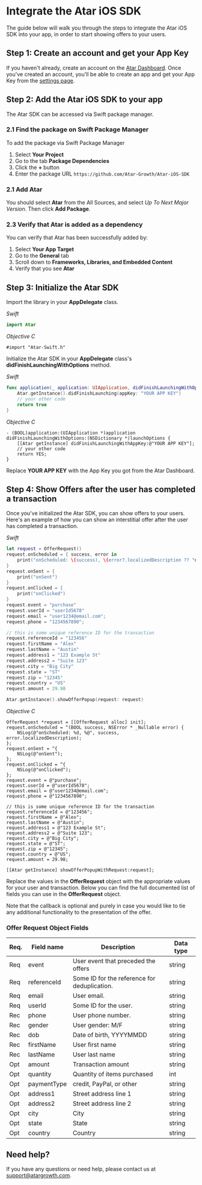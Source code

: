 # Integrate the Atar iOS SDK

The guide below will walk you through the steps to integrate the Atar iOS SDK into your app, in order to start showing offers to your users.

## Step 1: Create an account and get your App Key

If you haven't already, create an account on the [Atar Dashboard](https://app.atargrowth.com/). Once you've created an account, you'll be able to create an app and get your App Key from the [settings page](https://app.atargrowth.com/settings).

## Step 2: Add the Atar iOS SDK to your app

The Atar SDK can be accessed via Swift package manager.

### 2.1 Find the package on Swift Package Manager

To add the package via Swift Package Manager

1. Select <b>Your Project</b>
2. Go to the tab <b>Package Dependencies</b>
3. Click the <b>+</b> button
4. Enter the package URL `https://github.com/Atar-Growth/Atar-iOS-SDK`

### 2.1 Add Atar

You should select <b>Atar</b> from the All Sources, and select <i>Up To Next Major Version</i>. Then click <b>Add Package</b>.

### 2.3 Verify that Atar is added as a dependency

You can verify that Atar has been successfully added by:

1. Select <b>Your App Target</b>
2. Go to the <b>General</b> tab
3. Scroll down to <b>Frameworks, Libraries, and Embedded Content</b>
4. Verify that you see <b>Atar</b>

## Step 3: Initialize the Atar SDK

Import the library in your **AppDelegate** class.

*Swift*

``` swift
import Atar
```

*Objective C*

``` objc
#import "Atar-Swift.h"
```

Initialize the Atar SDK in your **AppDelegate** class's **didFinishLaunchingWithOptions** method.


*Swift*

``` swift
func application(_ application: UIApplication, didFinishLaunchingWithOptions launchOptions: [UIApplication.LaunchOptionsKey: Any]?) -> Bool {
    Atar.getInstance().didFinishLaunching(appKey: "YOUR APP KEY")
    // your other code
    return true
}
```

*Objective C*

``` objc
- (BOOL)application:(UIApplication *)application didFinishLaunchingWithOptions:(NSDictionary *)launchOptions {
    [[Atar getInstance] didFinishLaunchingWithAppKey:@"YOUR APP KEY"];
    // your other code
    return YES;
}
```

Replace **YOUR APP KEY** with the App Key you got from the Atar Dashboard.

## Step 4: Show Offers after the user has completed a transaction

Once you've initialized the Atar SDK, you can show offers to your users. Here's an example of how you can show an interstitial offer after the user has completed a transaction.

*Swift*

```swift
let request = OfferRequest()
request.onScheduled = { success, error in
    print("onScheduled: \(success), \(error?.localizedDescription ?? "no error")")
}
request.onSent = {
    print("onSent")
}
request.onClicked = {
    print("onClicked")
}
request.event = "purchase"
request.userId = "userId5678"
request.email = "user1234@email.com";
request.phone = "1234567890";

// this is some unique reference ID for the transaction
request.referenceId = "123456"
request.firstName = "Alex"
request.lastName = "Austin"
request.address1 = "123 Example St"
request.address2 = "Suite 123"
request.city = "Big City"
request.state = "ST"
request.zip = "12345"
request.country = "US"
request.amount = 29.98

Atar.getInstance().showOfferPopup(request: request)
```

*Objective C*

```objc
OfferRequest *request = [[OfferRequest alloc] init];
request.onScheduled = ^(BOOL success, NSError * _Nullable error) {
    NSLog(@"onScheduled: %d, %@", success, error.localizedDescription);
};
request.onSent = ^{
    NSLog(@"onSent");
};
request.onClicked = ^{
    NSLog(@"onClicked");
};
request.event = @"purchase";
request.userId = @"userId5678";
request.email = @"user1234@email.com";
request.phone = @"1234567890";

// this is some unique reference ID for the transaction
request.referenceId = @"123456";
request.firstName = @"Alex";
request.lastName = @"Austin";
request.address1 = @"123 Example St";
request.address2 = @"Suite 123";
request.city = @"Big City";
request.state = @"ST";
request.zip = @"12345";
request.country = @"US";
request.amount = 29.98;

[[Atar getInstance] showOfferPopupWithRequest:request];
```

Replace the values in the **OfferRequest** object with the appropriate values for your user and transaction. Below you can find the full documented list of fields you can use in the **OfferRequest** object.

Note that the callback is optional and purely in case you would like to tie any additional functionality to the presentation of the offer.

### Offer Request Object Fields

| Req. | Field name  | Description                                    | Data type |
|------|-------------|------------------------------------------------|-----------|
| Req  | event       | User event that preceded the offers            | string    |
| Req  | referenceId | Some ID for the reference for deduplication.   | string    |
| Req  | email       | User email.                                    | string    |
| Req  | userId      | Some ID for the user.                          | string    |
| Rec  | phone       | User phone number.                             | string    |
| Rec  | gender      | User gender: M/F                               | string    |
| Rec  | dob         | Date of birth, YYYYMMDD                        | string    |
| Rec  | firstName   | User first name                                | string    |
| Rec  | lastName    | User last name                                 | string    |
| Opt  | amount      | Transaction amount                             | string    |
| Opt  | quantity    | Quantity of items purchased                    | int       |
| Opt  | paymentType | credit, PayPal, or other                       | string    |
| Opt  | address1    | Street address line 1                          | string    |
| Opt  | address2    | Street address line 2                          | string    |
| Opt  | city        | City                                           | string    |
| Opt  | state       | State                                          | string    |
| Opt  | country     | Country                                        | string    |

## Need help?

If you have any questions or need help, please contact us at [support@atargrowth.com](mailto:support@atargrowth.com).
